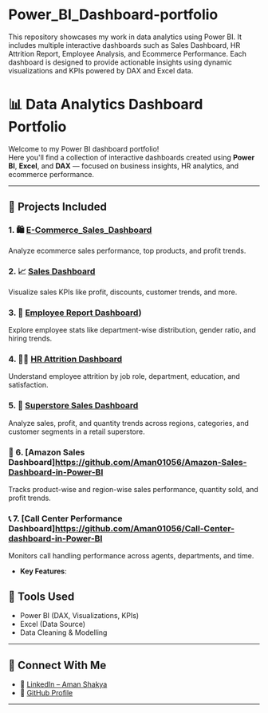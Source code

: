 # Power_BI_Dashboard-portfolio
This repository showcases my work in data analytics using Power BI. It includes multiple interactive dashboards such as Sales Dashboard, HR Attrition Report, Employee Analysis, and Ecommerce Performance. Each dashboard is designed to provide actionable insights using dynamic visualizations and KPIs powered by DAX and Excel data.

# 📊 Data Analytics Dashboard Portfolio

Welcome to my Power BI dashboard portfolio!  
Here you'll find a collection of interactive dashboards created using **Power BI**, **Excel**, and **DAX** — focused on business insights, HR analytics, and ecommerce performance.

---

## 🔗 Projects Included

### 1. 🛍️ [E-Commerce_Sales_Dashboard](https://github.com/Aman01056/E-COMMERCE-SALES-DASHBOARD)
Analyze ecommerce sales performance, top products, and profit trends.

### 2. 📈 [Sales Dashboard](https://github.com/Aman01056/SALES_DASHBOARD)
Visualize sales KPIs like profit, discounts, customer trends, and more.

### 3. 👥 [Employee Report Dashboard](https://github.com/Aman01056/Employee_Report_Dashboard))
Explore employee stats like department-wise distribution, gender ratio, and hiring trends.

### 4. 🧑‍💼 [HR Attrition Dashboard](https://github.com/Aman01056/HR-Analytics-Dashboard)
Understand employee attrition by job role, department, education, and satisfaction.

### 5. 🛒 [Superstore Sales Dashboard](https://github.com/Aman01056/Super-Store-Sales-Dashboard)
Analyze sales, profit, and quantity trends across regions, categories, and customer segments in a retail superstore.

### 🛒 6. [Amazon Sales Dashboard]https://github.com/Aman01056/Amazon-Sales-Dashboard-in-Power-BI
Tracks product-wise and region-wise sales performance, quantity sold, and profit trends.

### 📞 7. [Call Center Performance Dashboard]https://github.com/Aman01056/Call-Center-dashboard-in-Power-BI
 Monitors call handling performance across agents, departments, and time.
- **Key Features**:

## 📎 Tools Used
- Power BI (DAX, Visualizations, KPIs)
- Excel (Data Source)
- Data Cleaning & Modelling

---

## 🔗 Connect With Me
- 💼 [LinkedIn – Aman Shakya](https://www.linkedin.com/in/aman-shakya-b3b3292bb/)
- 🧠 [GitHub Profile](https://github.com/Aman01056)

---

